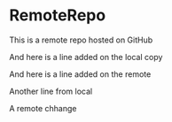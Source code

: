 # RemoteRepo

This is a remote repo hosted on GitHub


And here is a line added on the local copy

And here is a line added on the remote

Another line from local

A remote chhange
